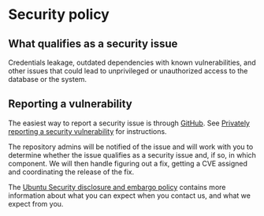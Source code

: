 # Security policy

## What qualifies as a security issue

Credentials leakage, outdated dependencies with known vulnerabilities, and other issues that could lead to unprivileged or unauthorized access to the database or the system.

## Reporting a vulnerability

The easiest way to report a security issue is through [GitHub](https://github.com/canonical/spark-history-server-k8s-operator/security/advisories/new). See [Privately reporting a security vulnerability](https://docs.github.com/en/code-security/security-advisories/guidance-on-reporting-and-writing/privately-reporting-a-security-vulnerability) for instructions.

The repository admins will be notified of the issue and will work with you to determine whether the issue qualifies as a security issue and, if so, in which component. We will then handle figuring out a fix, getting a CVE assigned and coordinating the release of the fix.

The [Ubuntu Security disclosure and embargo policy](https://ubuntu.com/security/disclosure-policy) contains more information about what you can expect when you contact us, and what we expect from you.